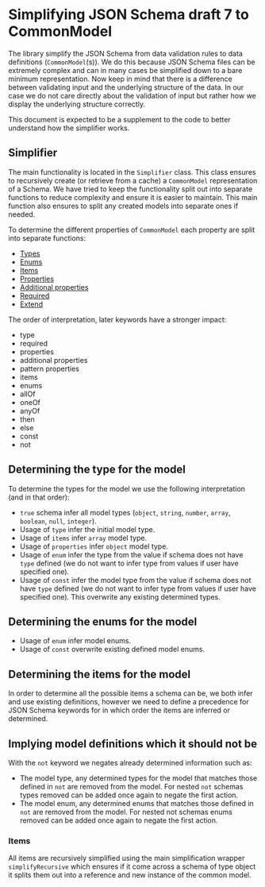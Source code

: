 # Simplifying JSON Schema draft 7 to CommonModel

The library simplify the JSON Schema from data validation rules to data definitions (`CommonModel`(s)). We do this because JSON Schema files can be extremely complex and can in many cases be simplified down to a bare minimum representation. Now keep in mind that there is a difference between validating input and the underlying structure of the data. In our case we do not care directly about the validation of input but rather how we display the underlying structure correctly.

This document is expected to be a supplement to the code to better understand how the simplifier works.

## Simplifier
The main functionality is located in the `Simplifier` class. This class ensures to recursively create (or retrieve from a cache) a `CommonModel` representation of a Schema. We have tried to keep the functionality split out into separate functions to reduce complexity and ensure it is easier to maintain. This main function also ensures to split any created models into separate ones if needed.


To determine the different properties of `CommonModel` each property are split into separate functions:

- [Types](#determining-the-type-for-the-model)
- [Enums](#determining-the-enums-for–the-model)
- [Items](#determining-the-items-for-the-model)
- [Properties](#determining-the-properties-for-the-model)
- [Additional properties](#determining-the-additionalProperties-for-the-model)
- [Required](#determining-the-required-properties-for-the-model)
- [Extend](#determining-the-extend-for-the-model)

The order of interpretation, later keywords have a stronger impact:
- type
- required
- properties
- additional properties
- pattern properties
- items
- enums
- allOf
- oneOf 
- anyOf
- then
- else
- const
- not



## Determining the type for the model
To determine the types for the model we use the following interpretation (and in that order):
- `true` schema infer all model types (`object`, `string`, `number`, `array`, `boolean`, `null`, `integer`).
- Usage of `type` infer the initial model type.
- Usage of `items` infer `array` model type.
- Usage of `properties` infer `object` model type.
- Usage of `enum` infer the type from the value if schema does not have `type` defined (we do not want to infer type from values if user have specified one). 
- Usage of `const` infer the model type from the value if schema does not have `type` defined (we do not want to infer type from values if user have specified one). This overwrite any existing determined types.


## Determining the enums for the model

- Usage of `enum` infer model enums.
- Usage of `const` overwrite existing defined model enums.

## Determining the items for the model

In order to determine all the possible items a schema can be, we both infer and use existing definitions, however we need to define a precedence for JSON Schema keywords for in which order the items are inferred or determined.

## Implying model definitions which it should not be
With the `not` keyword we negates already determined information such as:
- The model type, any determined types for the model that matches those defined in `not` are removed from the model. For nested `not` schemas types removed can be added once again to negate the first action. 
- The model enum, any determined enums that matches those defined in `not` are removed from the model. For nested not schemas enums removed can be added once again to negate the first action.

### Items

All items are recursively simplified using the main simplification wrapper `simplifyRecursive` which ensures if it come across a schema of type object it splits them out into a reference and new instance of the common model.
